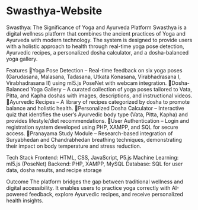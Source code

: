 # Swasthya-Website
Swasthya: The Significance of Yoga and Ayurveda Platform
Swasthya is a digital wellness platform that combines the ancient practices of Yoga and Ayurveda with modern technology. The system is designed to provide users with a holistic approach to health through real-time yoga pose detection, Ayurvedic recipes, a personalized dosha calculator, and a dosha-balanced yoga gallery.

Features
🧘Yoga Pose Detection – Real-time feedback on six yoga poses (Garudasana, Malasana, Tadasana, Utkata Konasana, Virabhadrasana I, Virabhadrasana II) using ml5.js PoseNet with webcam integration.
📸Dosha-Balanced Yoga Gallery – A curated collection of yoga poses tailored to Vata, Pitta, and Kapha doshas with images, descriptions, and instructional videos.
🍵Ayurvedic Recipes – A library of recipes categorized by dosha to promote balance and holistic health.
🧮Personalized Dosha Calculator – Interactive quiz that identifies the user’s Ayurvedic body type (Vata, Pitta, Kapha) and provides lifestyle/diet recommendations.
🔐User Authentication – Login and registration system developed using PHP, XAMPP, and SQL for secure access.
🌿Pranayama Study Module – Research-based integration of Suryabhedan and Chandrabhedan breathing techniques, demonstrating their impact on body temperature and stress reduction.

Tech Stack
Frontend: HTML, CSS, JavaScript, P5.js
Machine Learning: ml5.js (PoseNet)
Backend: PHP, XAMPP, MySQL
Database: SQL for user data, dosha results, and recipe storage

Outcome
The platform bridges the gap between traditional wellness and digital accessibility. It enables users to practice yoga correctly with AI-powered feedback, explore Ayurvedic recipes, and receive personalized health insights.
